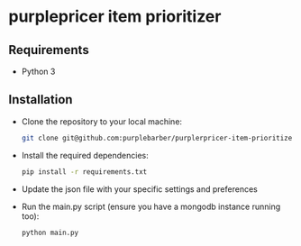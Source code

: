 # purplepricer item prioritizer

## Requirements
+ Python 3

## Installation

+ Clone the repository to your local machine:
    
    ```bash
    git clone git@github.com:purplebarber/purplerpricer-item-prioritizer.git
    ```
+ Install the required dependencies:

    ```bash
    pip install -r requirements.txt
    ```
+ Update the json file with your specific settings and preferences

+ Run the main.py script (ensure you have a mongodb instance running too):
    ```bash
    python main.py
    ```